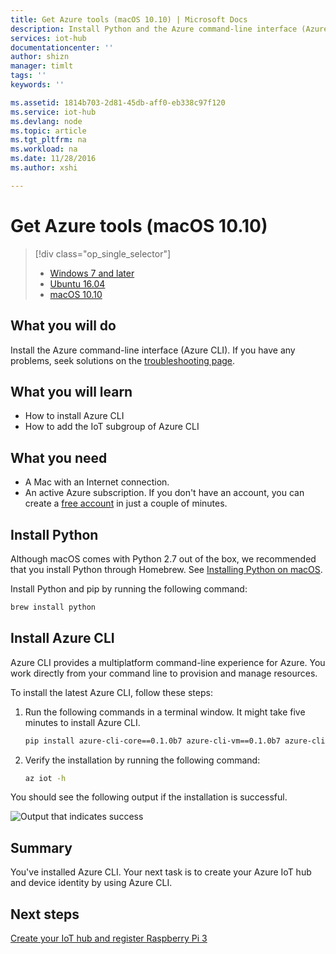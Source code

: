 ```yaml
---
title: Get Azure tools (macOS 10.10) | Microsoft Docs
description: Install Python and the Azure command-line interface (Azure CLI) on macOS.
services: iot-hub
documentationcenter: ''
author: shizn
manager: timlt
tags: ''
keywords: ''

ms.assetid: 1814b703-2d81-45db-aff0-eb338c97f120
ms.service: iot-hub
ms.devlang: node
ms.topic: article
ms.tgt_pltfrm: na
ms.workload: na
ms.date: 11/28/2016
ms.author: xshi

---
```

# Get Azure tools (macOS 10.10)
> [!div class="op_single_selector"]
> * [Windows 7 and later](iot-hub-raspberry-pi-kit-node-lesson2-get-azure-tools-win32.md)
> * [Ubuntu 16.04](iot-hub-raspberry-pi-kit-node-lesson2-get-azure-tools-ubuntu.md)
> * [macOS 10.10](iot-hub-raspberry-pi-kit-node-lesson2-get-azure-tools-mac.md)
> 
> 

## What you will do
Install the Azure command-line interface (Azure CLI). If you have any problems, seek solutions on the [troubleshooting page](iot-hub-raspberry-pi-kit-node-troubleshooting.md).

## What you will learn
* How to install Azure CLI
* How to add the IoT subgroup of Azure CLI

## What you need
* A Mac with an Internet connection.
* An active Azure subscription. If you don't have an account, you can create a [free account](https://azure.microsoft.com/free/) in just a couple of minutes.

## Install Python
Although macOS comes with Python 2.7 out of the box, we recommended that you install Python through Homebrew. See [Installing Python on macOS](http://docs.python-guide.org/en/latest/starting/install/osx/).

Install Python and pip by running the following command:

```bash
brew install python
```

## Install Azure CLI
Azure CLI provides a multiplatform command-line experience for Azure. You work directly from your command line to provision and manage resources.

To install the latest Azure CLI, follow these steps:

1. Run the following commands in a terminal window. It might take five minutes to install Azure CLI.
   
    ```bash
    pip install azure-cli-core==0.1.0b7 azure-cli-vm==0.1.0b7 azure-cli-storage==0.1.0b7 azure-cli-role==0.1.0b7 azure-cli-resource==0.1.0b7 azure-cli-profile==0.1.0b7 azure-cli-network==0.1.0b7 azure-cli-iot==0.1.0b7 azure-cli-feedback==0.1.0b7 azure-cli-configure==0.1.0b7 azure-cli-component==0.1.0b7 azure-cli==0.1.0b7
    ```
2. Verify the installation by running the following command:
   
    ```bash
    az iot -h
    ```

You should see the following output if the installation is successful.

![Output that indicates success](media/iot-hub-raspberry-pi-lessons/lesson2/az_iot_help_osx.png)

## Summary
You've installed Azure CLI. Your next task is to create your Azure IoT hub and device identity by using Azure CLI.

## Next steps
[Create your IoT hub and register Raspberry Pi 3](iot-hub-raspberry-pi-kit-node-lesson2-prepare-azure-iot-hub.md)

